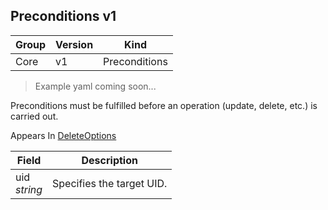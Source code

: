 ## Preconditions v1

Group        | Version     | Kind
------------ | ---------- | -----------
Core | v1 | Preconditions

> Example yaml coming soon...



Preconditions must be fulfilled before an operation (update, delete, etc.) is carried out.

<aside class="notice">
Appears In  <a href="#deleteoptions-v1">DeleteOptions</a> </aside>

Field        | Description
------------ | -----------
uid <br /> *string* | Specifies the target UID.

